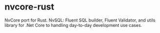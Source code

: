 # nvcore-rust
NvCore port for Rust. NvSQL: Fluent SQL builder, Fluent Validator, and utils library for .Net Core to handling day-to-day development use cases.
